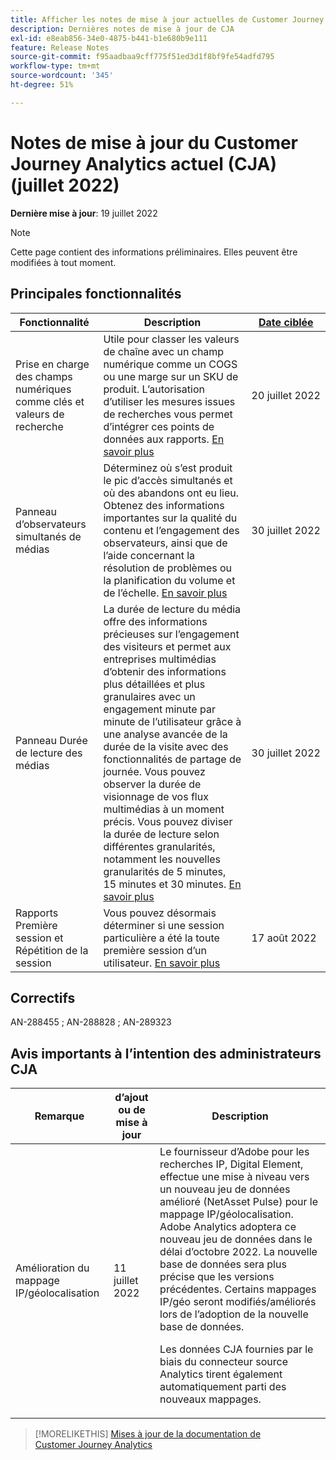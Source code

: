 ```yaml
---
title: Afficher les notes de mise à jour actuelles de Customer Journey Analytics
description: Dernières notes de mise à jour de CJA
exl-id: e8eab856-34e0-4875-b441-b1e680b9e111
feature: Release Notes
source-git-commit: f95aadbaa9cff775f51ed3d1f8bf9fe54adfd795
workflow-type: tm+mt
source-wordcount: '345'
ht-degree: 51%

---
```


# Notes de mise à jour du Customer Journey Analytics actuel (CJA) (juillet 2022)

**Dernière mise à jour**: 19 juillet 2022

>[!NOTE]
>
>Cette page contient des informations préliminaires. Elles peuvent être modifiées à tout moment.

## Principales fonctionnalités

| Fonctionnalité | Description | [Date ciblée](/help/release-notes/releases.md) |
| ----------- | ---------- | ----- |
| Prise en charge des champs numériques comme clés et valeurs de recherche | Utile pour classer les valeurs de chaîne avec un champ numérique comme un COGS ou une marge sur un SKU de produit. L’autorisation d’utiliser les mesures issues de recherches vous permet d’intégrer ces points de données aux rapports. [En savoir plus](https://experienceleague.adobe.com/docs/analytics-platform/using/cja-connections/create-connection.html?lang=fr#numeric) | 20 juillet 2022 |
| Panneau d’observateurs simultanés de médias | Déterminez où s’est produit le pic d’accès simultanés et où des abandons ont eu lieu. Obtenez des informations importantes sur la qualité du contenu et l’engagement des observateurs, ainsi que de l’aide concernant la résolution de problèmes ou la planification du volume et de l’échelle. [En savoir plus](https://experienceleague.adobe.com/docs/analytics-platform/using/cja-workspace/panels/media-concurrent-viewers.html) | 30 juillet 2022 |
| Panneau Durée de lecture des médias | La durée de lecture du média offre des informations précieuses sur l’engagement des visiteurs et permet aux entreprises multimédias d’obtenir des informations plus détaillées et plus granulaires avec un engagement minute par minute de l’utilisateur grâce à une analyse avancée de la durée de la visite avec des fonctionnalités de partage de journée. Vous pouvez observer la durée de visionnage de vos flux multimédias à un moment précis. Vous pouvez diviser la durée de lecture selon différentes granularités, notamment les nouvelles granularités de 5 minutes, 15 minutes et 30 minutes.  [En savoir plus](https://experienceleague.adobe.com/docs/analytics-platform/using/cja-workspace/panels/media-playback-timespent/media-playback-time-spent.html) | 30 juillet 2022 |
| Rapports Première session et Répétition de la session | Vous pouvez désormais déterminer si une session particulière a été la toute première session d’un utilisateur. [En savoir plus](https://experienceleague.adobe.com/docs/analytics-platform/using/cja-dataviews/data-views-usecases.html?lang=en#new-repeat) | 17 août 2022 |


## Correctifs

AN-288455 ; AN-288828 ; AN-289323

## Avis importants à l’intention des administrateurs CJA

| Remarque | d’ajout ou de mise à jour | Description |
| --- | --- | --- |
| Amélioration du mappage IP/géolocalisation | 11 juillet 2022 | Le fournisseur d’Adobe pour les recherches IP, Digital Element, effectue une mise à niveau vers un nouveau jeu de données amélioré (NetAsset Pulse) pour le mappage IP/géolocalisation. Adobe Analytics adoptera ce nouveau jeu de données dans le délai d’octobre 2022. La nouvelle base de données sera plus précise que les versions précédentes. Certains mappages IP/géo seront modifiés/améliorés lors de l’adoption de la nouvelle base de données.<p> Les données CJA fournies par le biais du connecteur source Analytics tirent également automatiquement parti des nouveaux mappages. |

>[!MORELIKETHIS]
>[Mises à jour de la documentation de Customer Journey Analytics](/help/release-notes/doc-changes.md)
